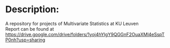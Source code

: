 # Description:
A repository for projects of Multivariate Statistics at KU Leuven\
Report can be found at https://drive.google.com/drive/folders/1yoj4hYlgY9QGGnF2OuaXMl4eSspTP0nh?usp=sharing
